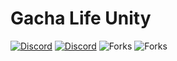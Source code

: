 # Gacha Life Unity

[![Discord](https://img.shields.io/discord/970635565672308787?label=discord)](https://discord.gg/TtvZRQRX8n) [![Discord](https://img.shields.io/github/downloads/GachaMations/Gacha-life-unity/total)](https://github.com/GachaMations/Gacha-life-unity/releases) ![Forks](https://img.shields.io/github/issues/GachaMations/Gacha-life-unity?style=social) ![Forks](https://img.shields.io/github/forks/GachaMations/Gacha-life-unity?style=social)
